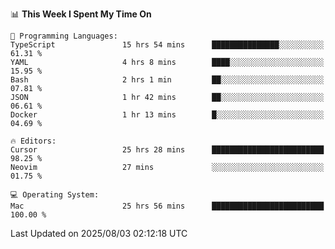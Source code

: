 <!--START_SECTION:waka-->
📊 **This Week I Spent My Time On** 

```text
💬 Programming Languages: 
TypeScript               15 hrs 54 mins      ███████████████░░░░░░░░░░   61.31 % 
YAML                     4 hrs 8 mins        ████░░░░░░░░░░░░░░░░░░░░░   15.95 % 
Bash                     2 hrs 1 min         ██░░░░░░░░░░░░░░░░░░░░░░░   07.81 % 
JSON                     1 hr 42 mins        ██░░░░░░░░░░░░░░░░░░░░░░░   06.61 % 
Docker                   1 hr 13 mins        █░░░░░░░░░░░░░░░░░░░░░░░░   04.69 % 

🔥 Editors: 
Cursor                   25 hrs 28 mins      █████████████████████████   98.25 % 
Neovim                   27 mins             ░░░░░░░░░░░░░░░░░░░░░░░░░   01.75 % 

💻 Operating System: 
Mac                      25 hrs 56 mins      █████████████████████████   100.00 % 
```


 Last Updated on 2025/08/03 02:12:18 UTC
<!--END_SECTION:waka-->
